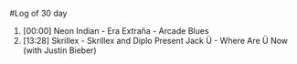 #Log of 30 day

1. [00:00] Neon Indian - Era Extraña - Arcade Blues
1. [13:28] Skrillex - Skrillex and Diplo Present Jack Ü - Where Are Ü Now (with Justin Bieber)
